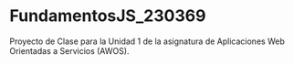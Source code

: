 # FundamentosJS_230369
Proyecto de Clase para la Unidad 1 de la asignatura de Aplicaciones Web Orientadas a Servicios (AWOS).
